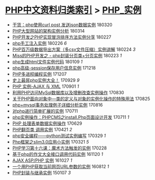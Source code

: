 [PHP中文资料归类索引](../README.md) > [PHP_实例](PHP_实例.md)
====
- [干货：php使用curl post 发送json数据实例](http://jkwz.applinzi.com/ittc/7082680919335109643.html#%E5%B9%B2%E8%B4%A7%EF%BC%9Aphp%E4%BD%BF%E7%94%A8curl+post+%E5%8F%91%E9%80%81json%E6%95%B0%E6%8D%AE%E5%AE%9E%E4%BE%8B) 180320  
- [PHP大型网站的架构实例分析](http://jkwz.applinzi.com/ittc/7080028400502965259.html#PHP%E5%A4%A7%E5%9E%8B%E7%BD%91%E7%AB%99%E7%9A%84%E6%9E%B6%E6%9E%84%E5%AE%9E%E4%BE%8B%E5%88%86%E6%9E%90) 180314  
- [PHP开发之PHP实现冒泡排序方法实例分享](http://jkwz.applinzi.com/ittc/7074759022240859143.html#PHP%E5%BC%80%E5%8F%91%E4%B9%8BPHP%E5%AE%9E%E7%8E%B0%E5%86%92%E6%B3%A1%E6%8E%92%E5%BA%8F%E6%96%B9%E6%B3%95%E5%AE%9E%E4%BE%8B%E5%88%86%E4%BA%AB) 180227  
- [php手工注入实例](http://jkwz.applinzi.com/ittc/7074475429903991815.html#php%E6%89%8B%E5%B7%A5%E6%B3%A8%E5%85%A5%E5%AE%9E%E4%BE%8B) 180226 *6* 
- [PHP百万级数据导出方案（多csv文件压缩）实例讲解](http://jkwz.applinzi.com/ittc/7073564885130937355.html#PHP%E7%99%BE%E4%B8%87%E7%BA%A7%E6%95%B0%E6%8D%AE%E5%AF%BC%E5%87%BA%E6%96%B9%E6%A1%88%EF%BC%88%E5%A4%9Acsv%E6%96%87%E4%BB%B6%E5%8E%8B%E7%BC%A9%EF%BC%89%E5%AE%9E%E4%BE%8B%E8%AE%B2%E8%A7%A3) 180224 *3* 
- [Miss的PHP开发之  -  php封装分页类+分页实例](http://jkwz.applinzi.com/ittc/7073076288447579152.html#Miss%E7%9A%84PHP%E5%BC%80%E5%8F%91%E4%B9%8B++-++php%E5%B0%81%E8%A3%85%E5%88%86%E9%A1%B5%E7%B1%BB%2B%E5%88%86%E9%A1%B5%E5%AE%9E%E4%BE%8B) 180223 *1* 
- [php生成html文件实例代码](http://jkwz.applinzi.com/ittc/7056511362228814859.html#php%E7%94%9F%E6%88%90html%E6%96%87%E4%BB%B6%E5%AE%9E%E4%BE%8B%E4%BB%A3%E7%A0%81) 180109 *1* 
- [php高级-session保存用户信息实例](http://jkwz.applinzi.com/ittc/7048470139253556240.html#php%E9%AB%98%E7%BA%A7-session%E4%BF%9D%E5%AD%98%E7%94%A8%E6%88%B7%E4%BF%A1%E6%81%AF%E5%AE%9E%E4%BE%8B) 171218  
- [PHP多进程编程实例](http://jkwz.applinzi.com/ittc/7044243961948931089.html#PHP%E5%A4%9A%E8%BF%9B%E7%A8%8B%E7%BC%96%E7%A8%8B%E5%AE%9E%E4%BE%8B) 171207  
- [史上最屌php实例大全！](http://jkwz.applinzi.com/ittc/7018646979318645776.html#%E5%8F%B2%E4%B8%8A%E6%9C%80%E5%B1%8Cphp%E5%AE%9E%E4%BE%8B%E5%A4%A7%E5%85%A8%EF%BC%81) 170929 *9* 
- [PHP 实例-AJAX 与 XML](http://jkwz.applinzi.com/ittc/7008286162689721360.html#PHP+%E5%AE%9E%E4%BE%8B-AJAX+%E4%B8%8E+XML) 170901 *1* 
- [利用PHP访问MySql数据库以及增删改查实例操作](http://jkwz.applinzi.com/ittc/7007517390420837393.html#%E5%88%A9%E7%94%A8PHP%E8%AE%BF%E9%97%AEMySql%E6%95%B0%E6%8D%AE%E5%BA%93%E4%BB%A5%E5%8F%8A%E5%A2%9E%E5%88%A0%E6%94%B9%E6%9F%A5%E5%AE%9E%E4%BE%8B%E6%93%8D%E4%BD%9C) 170830  
- [关于PHP面向对象中—类的定义与对象的实例化操作的特殊用法](http://jkwz.applinzi.com/ittc/7005670777654084625.html#%E5%85%B3%E4%BA%8EPHP%E9%9D%A2%E5%90%91%E5%AF%B9%E8%B1%A1%E4%B8%AD%E2%80%94%E7%B1%BB%E7%9A%84%E5%AE%9A%E4%B9%89%E4%B8%8E%E5%AF%B9%E8%B1%A1%E7%9A%84%E5%AE%9E%E4%BE%8B%E5%8C%96%E6%93%8D%E4%BD%9C%E7%9A%84%E7%89%B9%E6%AE%8A%E7%94%A8%E6%B3%95) 170825  
- [php+mysql事务处理例子详细分析实例](http://jkwz.applinzi.com/ittc/7002343991738369040.html#php%2Bmysql%E4%BA%8B%E5%8A%A1%E5%A4%84%E7%90%86%E4%BE%8B%E5%AD%90%E8%AF%A6%E7%BB%86%E5%88%86%E6%9E%90%E5%AE%9E%E4%BE%8B) 170816  
- [对php进行简单扩展的实例](http://jkwz.applinzi.com/ittc/6989062955487200273.html#%E5%AF%B9php%E8%BF%9B%E8%A1%8C%E7%AE%80%E5%8D%95%E6%89%A9%E5%B1%95%E7%9A%84%E5%AE%9E%E4%BE%8B) 170711  
- [php实例操作：PHPCMS之install.Php页面设计开发](http://jkwz.applinzi.com/ittc/6989002404895654916.html#php%E5%AE%9E%E4%BE%8B%E6%93%8D%E4%BD%9C%EF%BC%9APHPCMS%E4%B9%8Binstall.Php%E9%A1%B5%E9%9D%A2%E8%AE%BE%E8%AE%A1%E5%BC%80%E5%8F%91) 170711 *1* 
- [PHP 处理表单数据实例操作](http://jkwz.applinzi.com/ittc/6984529703132988420.html#PHP+%E5%A4%84%E7%90%86%E8%A1%A8%E5%8D%95%E6%95%B0%E6%8D%AE%E5%AE%9E%E4%BE%8B%E6%93%8D%E4%BD%9C) 170629  
- [PHP翻页类 调用实例](http://jkwz.applinzi.com/ittc/6959009390534329348.html#PHP%E7%BF%BB%E9%A1%B5%E7%B1%BB+%E8%B0%83%E7%94%A8%E5%AE%9E%E4%BE%8B) 170421 *2* 
- [php安全编程——python测试实例编写](http://jkwz.applinzi.com/ittc/6950382029924467716.html#php%E5%AE%89%E5%85%A8%E7%BC%96%E7%A8%8B%E2%80%94%E2%80%94python%E6%B5%8B%E8%AF%95%E5%AE%9E%E4%BE%8B%E7%BC%96%E5%86%99) 170329 *1* 
- [Php框架之slim3.0应用小实例](http://jkwz.applinzi.com/ittc/6947508186524419076.html#Php%E6%A1%86%E6%9E%B6%E4%B9%8Bslim3.0%E5%BA%94%E7%94%A8%E5%B0%8F%E5%AE%9E%E4%BE%8B) 170321 *5* 
- [PHP学习第十六课：魔术方法触发的实例](http://jkwz.applinzi.com/ittc/6939821265748755461.html#PHP%E5%AD%A6%E4%B9%A0%E7%AC%AC%E5%8D%81%E5%85%AD%E8%AF%BE%EF%BC%9A%E9%AD%94%E6%9C%AF%E6%96%B9%E6%B3%95%E8%A7%A6%E5%8F%91%E7%9A%84%E5%AE%9E%E4%BE%8B) 170228  
- [基于php的作文大全接口调用代码实例](http://jkwz.applinzi.com/ittc/6902669597345317893.html#%E5%9F%BA%E4%BA%8Ephp%E7%9A%84%E4%BD%9C%E6%96%87%E5%A4%A7%E5%85%A8%E6%8E%A5%E5%8F%A3%E8%B0%83%E7%94%A8%E4%BB%A3%E7%A0%81%E5%AE%9E%E4%BE%8B) 161120 *1* 
- [AJAX ASP/PHP 实例](http://jkwz.applinzi.com/ittc/6893600634976076805.html#AJAX+ASP%2FPHP+%E5%AE%9E%E4%BE%8B) 161027 *1* 
- [一个用PHP获取当前网页URL参数的实例](http://jkwz.applinzi.com/ittc/6864041185081033733.html#%E4%B8%80%E4%B8%AA%E7%94%A8PHP%E8%8E%B7%E5%8F%96%E5%BD%93%E5%89%8D%E7%BD%91%E9%A1%B5URL%E5%8F%82%E6%95%B0%E7%9A%84%E5%AE%9E%E4%BE%8B) 160812 *1* 
- [PHP封装与继承实例](http://jkwz.applinzi.com/ittc/547650611385373719.html#PHP%E5%B0%81%E8%A3%85%E4%B8%8E%E7%BB%A7%E6%89%BF%E5%AE%9E%E4%BE%8B) 150107 *3* 
